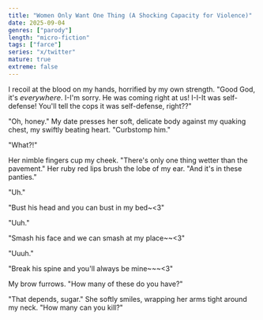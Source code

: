 ```yaml
---
title: "Women Only Want One Thing (A Shocking Capacity for Violence)"
date: 2025-09-04
genres: ["parody"]
length: "micro-fiction"
tags: ["farce"]
series: "x/twitter"
mature: true
extreme: false
---
```

I recoil at the blood on my hands, horrified by my own strength. "Good God, it's 𝘦𝘷𝘦𝘳𝘺𝘸𝘩𝘦𝘳𝘦. I-I'm sorry. He was coming right at us! I-I-It was self-defense! You'll tell the cops it was self-defense, right??"

"Oh, honey." My date presses her soft, delicate body against my quaking chest, my swiftly beating heart. "Curbstomp him."

"What?!" 

Her nimble fingers cup my cheek. "There's only one thing wetter than the pavement." Her ruby red lips brush the lobe of my ear.  "And it's in these panties."

"Uh."

"Bust his head and you can bust in my bed~<3"

"Uuh."

"Smash his face and we can smash at my place~~<3"

"Uuuh."

"Break his spine and you'll always be mine~~~<3"

My brow furrows. "How many of these do you have?" 

"That depends, sugar." She softly smiles, wrapping her arms tight around my neck. "How many can you kill?"

